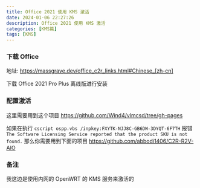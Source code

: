 ```yaml
---
title: Office 2021 使用 KMS 激活
date: 2024-01-06 22:27:26
description: Office 2021 使用 KMS 激活
categories: [KMS篇]
tags: [KMS]
---
```


<!-- more -->

### 下载 Office 
地址:  https://massgrave.dev/office_c2r_links.html#Chinese_[zh-cn]

下载 Office 2021 Pro Plus 离线版进行安装

### 配置激活
这里需要用到这个项目
https://github.com/Wind4/vlmcsd/tree/gh-pages

如果在执行 `cscript ospp.vbs /inpkey:FXYTK-NJJ8C-GB6DW-3DYQT-6F7TH` 报错 `The Software Licensing Service reported that the product SKU is not found.` 
那么你需要用到下面的项目
https://github.com/abbodi1406/C2R-R2V-AIO

### 备注
我这边是使用内网的 OpenWRT 的 KMS 服务来激活的



